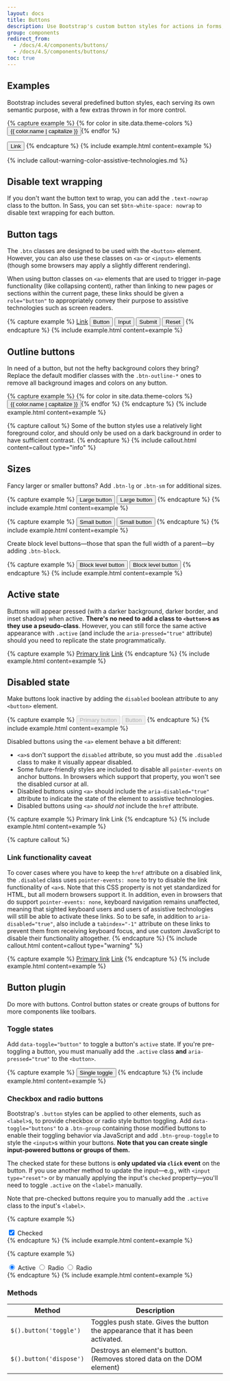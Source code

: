 ```yaml
---
layout: docs
title: Buttons
description: Use Bootstrap's custom button styles for actions in forms, dialogs, and more with support for multiple sizes, states, and more.
group: components
redirect_from:
  - /docs/4.4/components/buttons/
  - /docs/4.5/components/buttons/
toc: true
---
```


## Examples

Bootstrap includes several predefined button styles, each serving its own semantic purpose, with a few extras thrown in for more control.

{% capture example %}
{% for color in site.data.theme-colors %}
<button type="button" class="btn btn-{{ color.name }}">{{ color.name | capitalize }}</button>{% endfor %}

<button type="button" class="btn btn-link">Link</button>
{% endcapture %}
{% include example.html content=example %}

{% include callout-warning-color-assistive-technologies.md %}

## Disable text wrapping

If you don't want the button text to wrap, you can add the `.text-nowrap` class to the button. In Sass, you can set `$btn-white-space: nowrap` to disable text wrapping for each button.

## Button tags

The `.btn` classes are designed to be used with the `<button>` element. However, you can also use these classes on `<a>` or `<input>` elements (though some browsers may apply a slightly different rendering).

When using button classes on `<a>` elements that are used to trigger in-page functionality (like collapsing content), rather than linking to new pages or sections within the current page, these links should be given a `role="button"` to appropriately convey their purpose to assistive technologies such as screen readers.

{% capture example %}
<a class="btn btn-primary" href="#" role="button">Link</a>
<button class="btn btn-primary" type="submit">Button</button>
<input class="btn btn-primary" type="button" value="Input">
<input class="btn btn-primary" type="submit" value="Submit">
<input class="btn btn-primary" type="reset" value="Reset">
{% endcapture %}
{% include example.html content=example %}

## Outline buttons

In need of a button, but not the hefty background colors they bring? Replace the default modifier classes with the `.btn-outline-*` ones to remove all background images and colors on any button.

{% capture example %}
{% for color in site.data.theme-colors %}
<button type="button" class="btn btn-outline-{{ color.name }}">{{ color.name | capitalize }}</button>{% endfor %}
{% endcapture %}
{% include example.html content=example %}

{% capture callout %}
Some of the button styles use a relatively light foreground color, and should only be used on a dark background in order to have sufficient contrast.
{% endcapture %}
{% include callout.html content=callout type="info" %}

## Sizes

Fancy larger or smaller buttons? Add `.btn-lg` or `.btn-sm` for additional sizes.

{% capture example %}
<button type="button" class="btn btn-primary btn-lg">Large button</button>
<button type="button" class="btn btn-secondary btn-lg">Large button</button>
{% endcapture %}
{% include example.html content=example %}

{% capture example %}
<button type="button" class="btn btn-primary btn-sm">Small button</button>
<button type="button" class="btn btn-secondary btn-sm">Small button</button>
{% endcapture %}
{% include example.html content=example %}

Create block level buttons—those that span the full width of a parent—by adding `.btn-block`.

{% capture example %}
<button type="button" class="btn btn-primary btn-lg btn-block">Block level button</button>
<button type="button" class="btn btn-secondary btn-lg btn-block">Block level button</button>
{% endcapture %}
{% include example.html content=example %}

## Active state

Buttons will appear pressed (with a darker background, darker border, and inset shadow) when active. **There's no need to add a class to `<button>`s as they use a pseudo-class**. However, you can still force the same active appearance with `.active` (and include the <code>aria-pressed="true"</code> attribute) should you need to replicate the state programmatically.

{% capture example %}
<a href="#" class="btn btn-primary btn-lg active" role="button" aria-pressed="true">Primary link</a>
<a href="#" class="btn btn-secondary btn-lg active" role="button" aria-pressed="true">Link</a>
{% endcapture %}
{% include example.html content=example %}

## Disabled state

Make buttons look inactive by adding the `disabled` boolean attribute to any `<button>` element.

{% capture example %}
<button type="button" class="btn btn-lg btn-primary" disabled>Primary button</button>
<button type="button" class="btn btn-secondary btn-lg" disabled>Button</button>
{% endcapture %}
{% include example.html content=example %}

Disabled buttons using the `<a>` element behave a bit different:

- `<a>`s don't support the `disabled` attribute, so you must add the `.disabled` class to make it visually appear disabled.
- Some future-friendly styles are included to disable all `pointer-events` on anchor buttons. In browsers which support that property, you won't see the disabled cursor at all.
- Disabled buttons using `<a>` should include the `aria-disabled="true"` attribute to indicate the state of the element to assistive technologies.
- Disabled buttons using `<a>` *should not* include the `href` attribute.

{% capture example %}
<a class="btn btn-primary btn-lg disabled" role="button" aria-disabled="true">Primary link</a>
<a class="btn btn-secondary btn-lg disabled" role="button" aria-disabled="true">Link</a>
{% endcapture %}
{% include example.html content=example %}

{% capture callout %}

### Link functionality caveat

To cover cases where you have to keep the `href` attribute on a disabled link, the `.disabled` class uses `pointer-events: none` to try to disable the link functionality of `<a>`s. Note that this CSS property is not yet standardized for HTML, but all modern browsers support it. In addition, even in browsers that do support `pointer-events: none`, keyboard navigation remains unaffected, meaning that sighted keyboard users and users of assistive technologies will still be able to activate these links. So to be safe, in addition to `aria-disabled="true"`, also include a `tabindex="-1"` attribute on these links to prevent them from receiving keyboard focus, and use custom JavaScript to disable their functionality altogether.
{% endcapture %}
{% include callout.html content=callout type="warning" %}

{% capture example %}
<a href="#" class="btn btn-primary btn-lg disabled" tabindex="-1" role="button" aria-disabled="true">Primary link</a>
<a href="#" class="btn btn-secondary btn-lg disabled" tabindex="-1" role="button" aria-disabled="true">Link</a>
{% endcapture %}
{% include example.html content=example %}

## Button plugin

Do more with buttons. Control button states or create groups of buttons for more components like toolbars.

### Toggle states

Add `data-toggle="button"` to toggle a button's `active` state. If you're pre-toggling a button, you must manually add the `.active` class **and** `aria-pressed="true"` to the `<button>`.

{% capture example %}
<button type="button" class="btn btn-primary" data-toggle="button" aria-pressed="false">
  Single toggle
</button>
{% endcapture %}
{% include example.html content=example %}

### Checkbox and radio buttons

Bootstrap's `.button` styles can be applied to other elements, such as `<label>`s, to provide checkbox or radio style button toggling. Add `data-toggle="buttons"` to a `.btn-group` containing those modified buttons to enable their toggling behavior via JavaScript and add `.btn-group-toggle` to style the `<input>`s within your buttons. **Note that you can create single input-powered buttons or groups of them.**

The checked state for these buttons is **only updated via `click` event** on the button. If you use another method to update the input—e.g., with `<input type="reset">` or by manually applying the input's `checked` property—you'll need to toggle `.active` on the `<label>` manually.

Note that pre-checked buttons require you to manually add the `.active` class to the input's `<label>`.

{% capture example %}
<div class="btn-group-toggle" data-toggle="buttons">
  <label class="btn btn-secondary active">
    <input type="checkbox" checked> Checked
  </label>
</div>
{% endcapture %}
{% include example.html content=example %}

{% capture example %}
<div class="btn-group btn-group-toggle" data-toggle="buttons">
  <label class="btn btn-secondary active">
    <input type="radio" name="options" id="option1" checked> Active
  </label>
  <label class="btn btn-secondary">
    <input type="radio" name="options" id="option2"> Radio
  </label>
  <label class="btn btn-secondary">
    <input type="radio" name="options" id="option3"> Radio
  </label>
</div>
{% endcapture %}
{% include example.html content=example %}

### Methods

| Method | Description |
| --- | --- |
| `$().button('toggle')` | Toggles push state. Gives the button the appearance that it has been activated. |
| `$().button('dispose')` | Destroys an element's button. (Removes stored data on the DOM element) |
